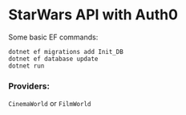 # StarWars API with Auth0

Some basic EF commands:
```
dotnet ef migrations add Init_DB
dotnet ef database update
dotnet run
```
### Providers:
`CinemaWorld` or `FilmWorld`

